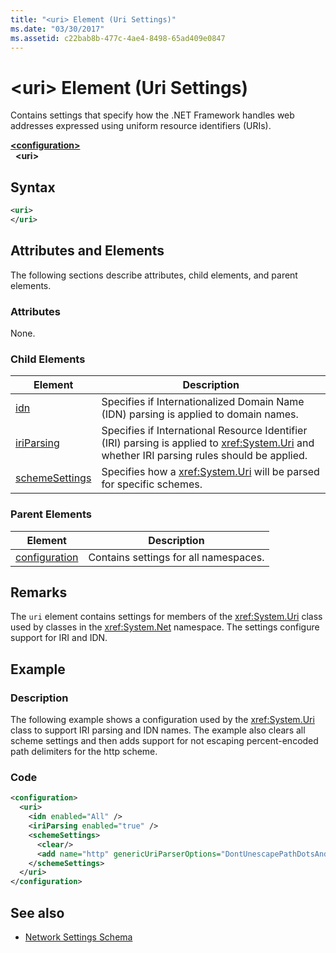 ```yaml
---
title: "<uri> Element (Uri Settings)"
ms.date: "03/30/2017"
ms.assetid: c22bab8b-477c-4ae4-8498-65ad409e0847
---
```

# \<uri> Element (Uri Settings)
Contains settings that specify how the .NET Framework handles web addresses expressed using uniform resource identifiers (URIs).  
  
[**\<configuration>**](../configuration-element.md)  
&nbsp;&nbsp;**\<uri>**  
  
## Syntax  
  
```xml  
<uri>  
</uri>  
```  
  
## Attributes and Elements  
 The following sections describe attributes, child elements, and parent elements.  
  
### Attributes  
 None.  
  
### Child Elements  
  
|**Element**|**Description**|  
|-----------------|---------------------|  
|[idn](idn-element-uri-settings.md)|Specifies if Internationalized Domain Name (IDN) parsing is applied to domain names.|  
|[iriParsing](iriparsing-element-uri-settings.md)|Specifies if International Resource Identifier (IRI) parsing is applied to <xref:System.Uri> and whether IRI parsing rules should be applied.|  
|[schemeSettings](schemesettings-element-uri-settings.md)|Specifies how a <xref:System.Uri> will be parsed for specific schemes.|  
  
### Parent Elements  
  
|**Element**|**Description**|  
|-----------------|---------------------|  
|[configuration](../configuration-element.md)|Contains settings for all namespaces.|  
  
## Remarks  
 The `uri` element contains settings for members of the <xref:System.Uri> class used by classes in the <xref:System.Net> namespace. The settings configure support for IRI and IDN.  
  
## Example  
  
### Description  
 The following example shows a configuration used by the <xref:System.Uri> class to support IRI parsing and IDN names. The example also clears all scheme settings and then adds support for not escaping percent-encoded path delimiters for the http scheme.  
  
### Code  
  
```xml  
<configuration>  
  <uri>  
    <idn enabled="All" />  
    <iriParsing enabled="true" />  
    <schemeSettings>  
      <clear/>  
      <add name="http" genericUriParserOptions="DontUnescapePathDotsAndSlashes"/>  
    </schemeSettings>  
  </uri>  
</configuration>  
```  
  
## See also

- [Network Settings Schema](index.md)

